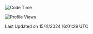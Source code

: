 <!--START_SECTION:waka-->
![Code Time](http://img.shields.io/badge/Code%20Time-2%2C128%20hrs%2049%20mins-blue)

![Profile Views](http://img.shields.io/badge/Profile%20Views-4-blue)


 Last Updated on 15/11/2024 16:01:29 UTC
<!--END_SECTION:waka-->